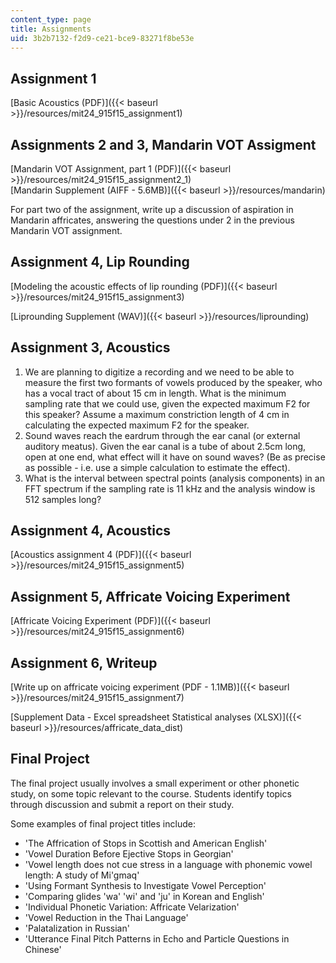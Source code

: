 ```yaml
---
content_type: page
title: Assignments
uid: 3b2b7132-f2d9-ce21-bce9-83271f8be53e
---
```


Assignment 1
------------

[Basic Acoustics (PDF)]({{< baseurl >}}/resources/mit24_915f15_assignment1)

Assignments 2 and 3, Mandarin VOT Assigment
-------------------------------------------

[Mandarin VOT Assignment, part 1 (PDF)]({{< baseurl >}}/resources/mit24_915f15_assignment2_1)  
[Mandarin Supplement (AIFF - 5.6MB)]({{< baseurl >}}/resources/mandarin)

For part two of the assignment, write up a discussion of aspiration in Mandarin affricates, answering the questions under 2 in the previous Mandarin VOT assignment.

Assignment 4, Lip Rounding
--------------------------

[Modeling the acoustic effects of lip rounding (PDF)]({{< baseurl >}}/resources/mit24_915f15_assignment3)

[Liprounding Supplement (WAV)]({{< baseurl >}}/resources/liprounding)

Assignment 3, Acoustics
-----------------------

1.  We are planning to digitize a recording and we need to be able to measure the first two formants of vowels produced by the speaker, who has a vocal tract of about 15 cm in length. What is the minimum sampling rate that we could use, given the expected maximum F2 for this speaker? Assume a maximum constriction length of 4 cm in calculating the expected maximum F2 for the speaker.
2.  Sound waves reach the eardrum through the ear canal (or external auditory meatus). Given the ear canal is a tube of about 2.5cm long, open at one end, what effect will it have on sound waves? (Be as precise as possible - i.e. use a simple calculation to estimate the effect).
3.  What is the interval between spectral points (analysis components) in an FFT spectrum if the sampling rate is 11 kHz and the analysis window is 512 samples long?

Assignment 4, Acoustics
-----------------------

[Acoustics assignment 4 (PDF)]({{< baseurl >}}/resources/mit24_915f15_assignment5)

Assignment 5, Affricate Voicing Experiment
------------------------------------------

[Affricate Voicing Experiment (PDF)]({{< baseurl >}}/resources/mit24_915f15_assignment6)

Assignment 6, Writeup
---------------------

[Write up on affricate voicing experiment (PDF - 1.1MB)]({{< baseurl >}}/resources/mit24_915f15_assignment7)

[Supplement Data - Excel spreadsheet Statistical analyses (XLSX)]({{< baseurl >}}/resources/affricate_data_dist)

Final Project
-------------

The final project usually involves a small experiment or other phonetic study, on some topic relevant to the course. Students identify topics through discussion and submit a report on their study.

Some examples of final project titles include:

*   'The Affrication of Stops in Scottish and American English'
*   'Vowel Duration Before Ejective Stops in Georgian'
*   'Vowel length does not cue stress in a language with phonemic vowel length: A study of Mi'gmaq'
*   'Using Formant Synthesis to Investigate Vowel Perception'
*   'Comparing glides 'wa' 'wi' and 'ju' in Korean and English'
*   'Individual Phonetic Variation: Affricate Velarization'
*   'Vowel Reduction in the Thai Language'
*   'Palatalization in Russian'
*   'Utterance Final Pitch Patterns in Echo and Particle Questions in Chinese'